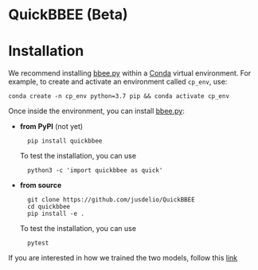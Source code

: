 # QuickBBEE (Beta)

# Installation

We recommend installing [bbee.py](bbee.py) within a [Conda](https://docs.conda.io/projects/conda/en/latest/index.html) virtual environment. 
For example, to create and activate an environment called ``cp_env``, use:

    conda create -n cp_env python=3.7 pip && conda activate cp_env

Once inside the environment, you can install [bbee.py](bbee.py):

- **from PyPI** (not yet)

        pip install quickbbee

    To test the installation, you can use

        python3 -c 'import quickbbee as quick'


- **from source**

        git clone https://github.com/jusdelio/QuickBBEE
        cd quickbbee
        pip install -e .

    To test the installation, you can use

        pytest

If you are interested in how we trained the two models, follow this [link](https://github.com/jusdelio/QuickBBEE/blob/main/quickbbee/EE_BB_models/README.md) 
